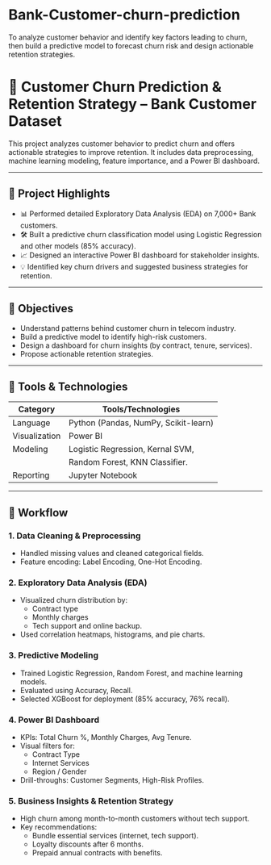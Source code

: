 # Bank-Customer-churn-prediction
To analyze customer behavior and identify key factors leading to churn, then build a predictive model to forecast churn risk and design actionable retention strategies.
# 🧠 Customer Churn Prediction & Retention Strategy – Bank Customer Dataset

This project analyzes customer behavior to predict churn and offers actionable strategies to improve retention. It includes data preprocessing, machine learning modeling, feature importance, and a Power BI dashboard.

---

## 🚀 Project Highlights

- 📊 Performed detailed Exploratory Data Analysis (EDA) on 7,000+ Bank customers.
- 🛠 Built a predictive churn classification model using Logistic Regression and other models (85% accuracy).
- 📈 Designed an interactive Power BI dashboard for stakeholder insights.
- 💡 Identified key churn drivers and suggested business strategies for retention.

---

## 📌 Objectives

- Understand patterns behind customer churn in telecom industry.
- Build a predictive model to identify high-risk customers.
- Design a dashboard for churn insights (by contract, tenure, services).
- Propose actionable retention strategies.

---

## 🧰 Tools & Technologies

| Category      | Tools/Technologies                  |
|---------------|-------------------------------------|
| Language      | Python (Pandas, NumPy, Scikit-learn)|
| Visualization | Power BI                            |
| Modeling      | Logistic Regression, Kernal SVM,    |
|               |  Random Forest, KNN Classifier.     |
| Reporting     |  Jupyter Notebook                   |

---

## 🧪 Workflow

### 1. Data Cleaning & Preprocessing
- Handled missing values and cleaned categorical fields.
- Feature encoding: Label Encoding, One-Hot Encoding.


### 2. Exploratory Data Analysis (EDA)
- Visualized churn distribution by:
  - Contract type
  - Monthly charges
  - Tech support and online backup.
- Used correlation heatmaps, histograms, and pie charts.

### 3. Predictive Modeling
- Trained Logistic Regression, Random Forest, and machine learning models.
- Evaluated using Accuracy, Recall.
- Selected XGBoost for deployment (85% accuracy, 76% recall).

### 4. Power BI Dashboard
- KPIs: Total Churn %, Monthly Charges, Avg Tenure.
- Visual filters for:
  - Contract Type
  - Internet Services
  - Region / Gender
- Drill-throughs: Customer Segments, High-Risk Profiles.

### 5. Business Insights & Retention Strategy
- High churn among month-to-month customers without tech support.
- Key recommendations:
  - Bundle essential services (internet, tech support).
  - Loyalty discounts after 6 months.
  - Prepaid annual contracts with benefits.



